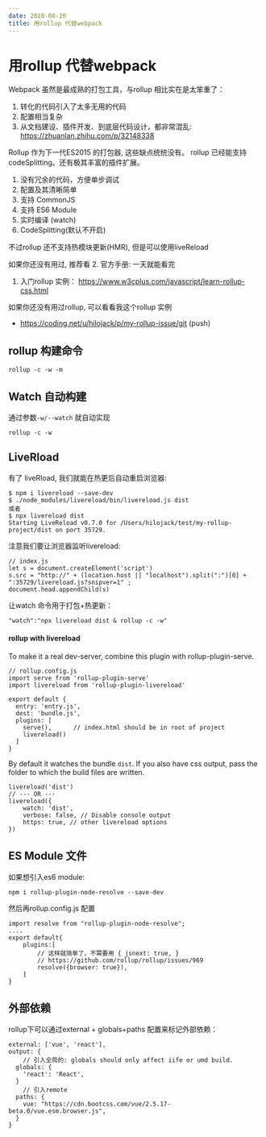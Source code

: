 ```yaml
---
date: 2018-08-20
title: 用rollup 代替webpack
---
```

# 用rollup 代替webpack
Webpack 虽然是最成熟的打包工具，与rollup 相比实在是太笨重了：
1. 转化的代码引入了太多无用的代码
2. 配置相当复杂
3. 从文档建设、插件开发、到底层代码设计，都非常混乱: https://zhuanlan.zhihu.com/p/32148338

Rollup 作为下一代ES2015 的打包器, 这些缺点统统没有。
rollup 已经能支持 codeSplitting。还有极其丰富的插件扩展。 
1. 没有冗余的代码，方便单步调试
2. 配置及其清晰简单
1. 支持 CommonJS
1. 支持 ES6 Module
1. 实时编译 (watch)
1. CodeSplitting(默认不开启)

不过rollup 还不支持热模块更新(HMR), 但是可以使用liveReload

如果你还没有用过, 推荐看
2. 官方手册: 一天就能看完
1. 入门rollup 实例： https://www.w3cplus.com/javascript/learn-rollup-css.html

如果你还没有用过rollup, 可以看看我这个rollup 实例
- https://coding.net/u/hilojack/p/my-rollup-issue/git (push)

## rollup 构建命令

    rollup -c -w -m

## Watch 自动构建
通过参数`-w/--watch` 就自动实现

    rollup -c -w

## LiveRload
有了 liveRload, 我们就能在热更后自动重启浏览器:

    $ npm i livereload --save-dev
    $ ./node_modules/livereload/bin/livereload.js dist
    或者
    $ npx livereload dist
    Starting LiveReload v0.7.0 for /Users/hilojack/test/my-rollup-project/dist on port 35729.

注意我们要让浏览器监听livereload:

    // index.js
    let s = document.createElement('script')
    s.src = "http://" + (location.host || "localhost").split(":")[0] + ":35729/livereload.js?snipver=1" ; 
    document.head.appendChild(s)

让watch 命令用于打包+热更新：

    "watch":"npx livereload dist & rollup -c -w"

#### rollup with livereload
To make it a real dev-server, combine this plugin with rollup-plugin-serve.

    // rollup.config.js
    import serve from 'rollup-plugin-serve'
    import livereload from 'rollup-plugin-livereload'
    
    export default {
      entry: 'entry.js',
      dest: 'bundle.js',
      plugins: [
        serve(),      // index.html should be in root of project
        livereload()
      ]
    }

By default it watches the bundle `dist`. If you also have css output, pass the folder to which the build files are written.

    livereload('dist')
    // --- OR ---
    livereload({
        watch: 'dist',
        verbose: false, // Disable console output
        https: true, // other livereload options
    })

## ES Module 文件
如果想引入es6 module:

    npm i rollup-plugin-node-resolve --save-dev

然后再rollup.config.js 配置

    import resolve from "rollup-plugin-node-resolve";
    ....
    export default{
        plugins:[
            // 这样就简单了，不需要用 { jsnext: true, }
            // https://github.com/rollup/rollup/issues/969 
            resolve({browser: true}),  
        ]
    }

## 外部依赖
rollup下可以通过external + globals+paths 配置来标记外部依赖：

    external: ['vue', 'react'],
    output: {
        // 引入全局的: globals should only affect iife or umd build.
      globals: {
        'react': 'React', 
      }
        // 引入remote
      paths: {
        vue: "https://cdn.bootcss.com/vue/2.5.17-beta.0/vue.esm.browser.js",
      }
    }